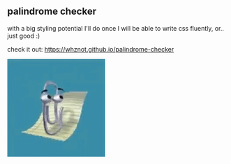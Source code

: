 ## palindrome checker
with a big styling potential I'll do once I will be able to write css fluently, or.. just  good :)

check it out: https://whznot.github.io/palindrome-checker

![alt text](image.png)